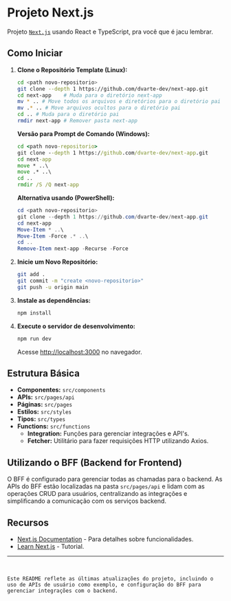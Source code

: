 # Projeto Next.js

Projeto [`Next.js`](https://nextjs.org/docs) usando React e TypeScript, pra você que é jacu lembrar.

## Como Iniciar

1. **Clone o Repositório Template (Linux):**

   ```bash
   cd <path novo-repositorio>
   git clone --depth 1 https://github.com/dvarte-dev/next-app.git
   cd next-app    # Muda para o diretório next-app
   mv * .. # Move todos os arquivos e diretórios para o diretório pai
   mv .* .. # Move arquivos ocultos para o diretório pai
   cd .. # Muda para o diretório pai
   rmdir next-app # Remover pasta next-app
   ```

   **Versão para Prompt de Comando (Windows):**

   ```cmd
   cd <path novo-repositorio>
   git clone --depth 1 https://github.com/dvarte-dev/next-app.git
   cd next-app
   move * ..\
   move .* ..\
   cd ..
   rmdir /S /Q next-app
   ```

   **Alternativa usando (PowerShell):**

   ```powershell
   cd <path novo-repositorio>
   git clone --depth 1 https://github.com/dvarte-dev/next-app.git
   cd next-app
   Move-Item * ..\
   Move-Item -Force .* ..\
   cd ..
   Remove-Item next-app -Recurse -Force
   ```

2. **Inicie um Novo Repositório:**

   ```bash
   git add .
   git commit -m "create <novo-repositorio>"
   git push -u origin main
   ```

3. **Instale as dependências:**

   ```bash
   npm install
   ```

4. **Execute o servidor de desenvolvimento:**

   ```bash
   npm run dev
   ```

   Acesse [http://localhost:3000](http://localhost:3000) no navegador.

## Estrutura Básica

- **Componentes:** `src/components`
- **APIs:** `src/pages/api`
- **Páginas:** `src/pages`
- **Estilos:** `src/styles`
- **Tipos:** `src/types`
- **Functions:** `src/functions`
  - **Integration:** Funções para gerenciar integrações e API's.
  - **Fetcher:** Utilitário para fazer requisições HTTP utilizando Axios.

## Utilizando o BFF (Backend for Frontend)

O BFF é configurado para gerenciar todas as chamadas para o backend. As APIs do BFF estão localizadas na pasta `src/pages/api` e lidam com as operações CRUD para usuários, centralizando as integrações e simplificando a comunicação com os serviços backend.

## Recursos

- [Next.js Documentation](https://nextjs.org/docs) - Para detalhes sobre funcionalidades.
- [Learn Next.js](https://nextjs.org/learn) - Tutorial.

---

<br>

```
Este README reflete as últimas atualizações do projeto, incluindo o uso de APIs de usuário como exemplo, e configuração do BFF para gerenciar integrações com o backend.
```

